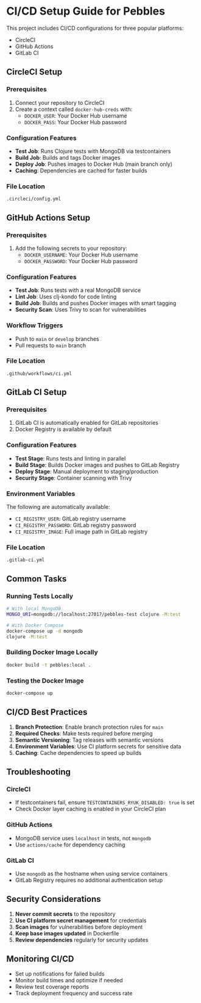 # CI/CD Setup Guide for Pebbles

This project includes CI/CD configurations for three popular platforms:
- CircleCI
- GitHub Actions
- GitLab CI

## CircleCI Setup

### Prerequisites
1. Connect your repository to CircleCI
2. Create a context called `docker-hub-creds` with:
   - `DOCKER_USER`: Your Docker Hub username
   - `DOCKER_PASS`: Your Docker Hub password

### Configuration Features
- **Test Job**: Runs Clojure tests with MongoDB via testcontainers
- **Build Job**: Builds and tags Docker images
- **Deploy Job**: Pushes images to Docker Hub (main branch only)
- **Caching**: Dependencies are cached for faster builds

### File Location
`.circleci/config.yml`

## GitHub Actions Setup

### Prerequisites
1. Add the following secrets to your repository:
   - `DOCKER_USERNAME`: Your Docker Hub username
   - `DOCKER_PASSWORD`: Your Docker Hub password

### Configuration Features
- **Test Job**: Runs tests with a real MongoDB service
- **Lint Job**: Uses clj-kondo for code linting
- **Build Job**: Builds and pushes Docker images with smart tagging
- **Security Scan**: Uses Trivy to scan for vulnerabilities

### Workflow Triggers
- Push to `main` or `develop` branches
- Pull requests to `main` branch

### File Location
`.github/workflows/ci.yml`

## GitLab CI Setup

### Prerequisites
1. GitLab CI is automatically enabled for GitLab repositories
2. Docker Registry is available by default

### Configuration Features
- **Test Stage**: Runs tests and linting in parallel
- **Build Stage**: Builds Docker images and pushes to GitLab Registry
- **Deploy Stage**: Manual deployment to staging/production
- **Security Stage**: Container scanning with Trivy

### Environment Variables
The following are automatically available:
- `CI_REGISTRY_USER`: GitLab registry username
- `CI_REGISTRY_PASSWORD`: GitLab registry password
- `CI_REGISTRY_IMAGE`: Full image path in GitLab registry

### File Location
`.gitlab-ci.yml`

## Common Tasks

### Running Tests Locally
```bash
# With local MongoDB
MONGO_URI=mongodb://localhost:27017/pebbles-test clojure -M:test

# With Docker Compose
docker-compose up -d mongodb
clojure -M:test
```

### Building Docker Image Locally
```bash
docker build -t pebbles:local .
```

### Testing the Docker Image
```bash
docker-compose up
```

## CI/CD Best Practices

1. **Branch Protection**: Enable branch protection rules for `main`
2. **Required Checks**: Make tests required before merging
3. **Semantic Versioning**: Tag releases with semantic versions
4. **Environment Variables**: Use CI platform secrets for sensitive data
5. **Caching**: Cache dependencies to speed up builds

## Troubleshooting

### CircleCI
- If testcontainers fail, ensure `TESTCONTAINERS_RYUK_DISABLED: true` is set
- Check Docker layer caching is enabled in your CircleCI plan

### GitHub Actions
- MongoDB service uses `localhost` in tests, not `mongodb`
- Use `actions/cache` for dependency caching

### GitLab CI
- Use `mongodb` as the hostname when using service containers
- GitLab Registry requires no additional authentication setup

## Security Considerations

1. **Never commit secrets** to the repository
2. **Use CI platform secret management** for credentials
3. **Scan images** for vulnerabilities before deployment
4. **Keep base images updated** in Dockerfile
5. **Review dependencies** regularly for security updates

## Monitoring CI/CD

- Set up notifications for failed builds
- Monitor build times and optimize if needed
- Review test coverage reports
- Track deployment frequency and success rate